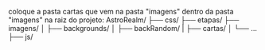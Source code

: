 coloque a pasta cartas que vem na pasta "imagens" dentro da pasta "imagens" na raiz do projeto:
AstroRealm/
├── css/
├── etapas/
├── imagens/
│   ├── backgrounds/
│   ├── backRandom/
|   ├── cartas/
│   └── ...
├── js/
